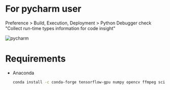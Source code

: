 # For pycharm user
Preference > Build, Execution, Deployment > Python Debugger
check "Collect run-time types information for code insight"

![pycharm](https://user-images.githubusercontent.com/16914891/73588552-f7a68c00-450d-11ea-95f9-1f7f9c5e0128.png)

# Requirements

- Anaconda

  ```bash
  conda install -c conda-forge tensorflow-gpu numpy opencv ffmpeg scipy 
  ```

